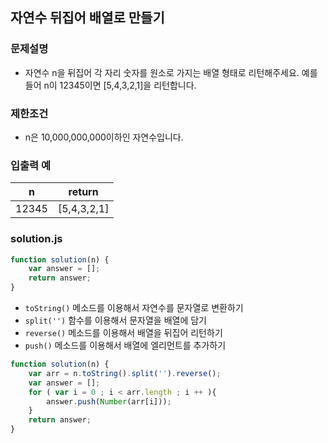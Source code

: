 ## 자연수 뒤집어 배열로 만들기

### 문제설명
- 자연수 n을 뒤집어 각 자리 숫자를 원소로 가지는 배열 형태로 리턴해주세요. 예를들어 n이 12345이면 [5,4,3,2,1]을 리턴합니다.

### 제한조건
- n은 10,000,000,000이하인 자연수입니다.

### 입출력 예
n|return
|---|------|
12345|[5,4,3,2,1]

### solution.js
````javascript
function solution(n) {
    var answer = [];
    return answer;
}
````

- <code>toString()</code> 메소드를 이용해서 자연수를 문자열로 변환하기
- <code>split('')</code> 함수를 이용해서 문자열을 배열에 담기
- <code>reverse()</code> 메소드를 이용해서 배열을 뒤집어 리턴하기
- <code>push()</code> 메소드를 이용해서 배열에 엘리먼트를 추가하기

````javascript
function solution(n) {
    var arr = n.toString().split('').reverse();
    var answer = [];
    for ( var i = 0 ; i < arr.length ; i ++ ){
        answer.push(Number(arr[i]));
    }
    return answer;
}
````

